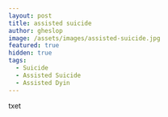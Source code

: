 ```yaml
---
layout: post
title: assisted suicide
author: gheslop
image: /assets/images/assisted-suicide.jpg
featured: true
hidden: true
tags:
  - Suicide
  - Assisted Suicide
  - Assisted Dyin
---
```

txet
